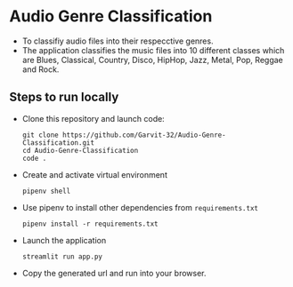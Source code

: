 # Audio Genre Classification

- To classifiy audio files into their respecctive genres.
- The application classifies the music files into 10 different classes which are Blues, Classical, Country, Disco, HipHop, Jazz, Metal, Pop, Reggae and Rock.

## Steps to run locally 

- Clone this repository and launch code:
    ```
    git clone https://github.com/Garvit-32/Audio-Genre-Classification.git
    cd Audio-Genre-Classification
    code .
    ```

- Create and activate virtual environment 
    ```
    pipenv shell
    ```
- Use pipenv to install other dependencies from `requirements.txt`
    ```
    pipenv install -r requirements.txt

    ```

- Launch the application
    ```
    streamlit run app.py
    ```

- Copy the generated url and run into your browser.
